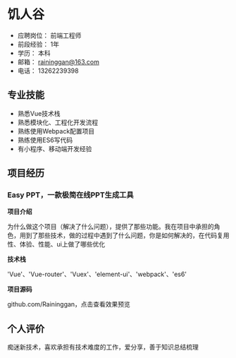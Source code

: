 # 饥人谷
- 应聘岗位： 前端工程师
- 前段经验： 1年
- 学历： 本科
- 邮箱： raininggan@163.com
- 电话： 13262239398

## 专业技能
- 熟悉Vue技术栈
- 熟悉模块化、工程化开发流程
- 熟练使用Webpack配置项目
- 熟练使用ES6写代码
- 有小程序、移动端开发经验

## 项目经历
### Easy PPT，一款极简在线PPT生成工具
**项目介绍**

为什么做这个项目（解决了什么问题），提供了那些功能。我在项目中承担的角色，用到了那些技术，做的过程中遇到了什么问题，你是如何解决的，在代码复用性、体验、性能、ui上做了哪些优化

**技术栈**

'Vue'、'Vue-router'、'Vuex'、'element-ui'、'webpack'、'es6'

**项目源码**

github.com/Raininggan，点击查看效果预览

## 个人评价
痴迷新技术，喜欢承担有技术难度的工作，爱分享，善于知识总结梳理
